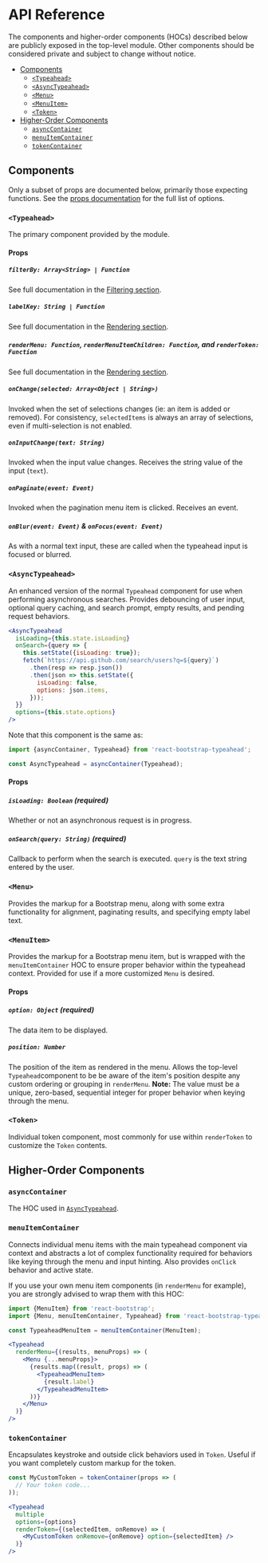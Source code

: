# API Reference
The components and higher-order components (HOCs) described below are publicly exposed in the top-level module. Other components should be considered private and subject to change without notice.

- [Components](#components)
  - [`<Typeahead>`](#typeahead)
  - [`<AsyncTypeahead>`](#asynctypeahead)
  - [`<Menu>`](#menu)
  - [`<MenuItem>`](#menuitem)
  - [`<Token>`](#token)
- [Higher-Order Components](#higher-order-components)
  - [`asyncContainer`](#asynccontainer)
  - [`menuItemContainer`](#menuitemcontainer)
  - [`tokenContainer`](#tokencontainer)

## Components
Only a subset of props are documented below, primarily those expecting functions. See the [props documentation](Props.md) for the full list of options.

### `<Typeahead>`
The primary component provided by the module.

#### Props

##### `filterBy: Array<String> | Function`
See full documentation in the [Filtering section](Filtering.md#filterby).

##### `labelKey: String | Function`
See full documentation in the [Rendering section](Rendering.md#labelkey).

##### `renderMenu: Function`, `renderMenuItemChildren: Function`, and `renderToken: Function`
See full documentation in the [Rendering section](Rendering.md#rendermenuresults-menuprops).

##### `onChange(selected: Array<Object | String>)`
Invoked when the set of selections changes (ie: an item is added or removed). For consistency, `selectedItems` is always an array of selections, even if multi-selection is not enabled.

##### `onInputChange(text: String)`
Invoked when the input value changes. Receives the string value of the input (`text`).

##### `onPaginate(event: Event)`
Invoked when the pagination menu item is clicked. Receives an event.

##### `onBlur(event: Event)` & `onFocus(event: Event)`
As with a normal text input, these are called when the typeahead input is focused or blurred.

### `<AsyncTypeahead>`
An enhanced version of the normal `Typeahead` component for use when performing asynchronous searches. Provides debouncing of user input, optional query caching, and search prompt, empty results, and pending request behaviors.

```jsx
<AsyncTypeahead
  isLoading={this.state.isLoading}
  onSearch={query => {
    this.setState({isLoading: true});
    fetch(`https://api.github.com/search/users?q=${query}`)
      .then(resp => resp.json())
      .then(json => this.setState({
        isLoading: false,
        options: json.items,
      }));
  }}
  options={this.state.options}
/>
```

Note that this component is the same as:
```jsx
import {asyncContainer, Typeahead} from 'react-bootstrap-typeahead';

const AsyncTypeahead = asyncContainer(Typeahead);
```

#### Props

##### `isLoading: Boolean` (required)
Whether or not an asynchronous request is in progress.

##### `onSearch(query: String)` (required)
Callback to perform when the search is executed. `query` is the text string entered by the user.

### `<Menu>`
Provides the markup for a Bootstrap menu, along with some extra functionality for alignment, paginating results, and specifying empty label text.

### `<MenuItem>`
Provides the markup for a Bootstrap menu item, but is wrapped with the `menuItemContainer` HOC to ensure proper behavior within the typeahead context. Provided for use if a more customized `Menu` is desired.

#### Props

##### `option: Object` (required)
The data item to be displayed.

##### `position: Number`
The position of the item as rendered in the menu. Allows the top-level `Typeahead`component to be be aware of the item's position despite any custom ordering or grouping in `renderMenu`. **Note:** The value must be a unique, zero-based, sequential integer for proper behavior when keying through the menu.

### `<Token>`
Individual token component, most commonly for use within `renderToken` to customize the `Token` contents.

## Higher-Order Components

### `asyncContainer`
The HOC used in [`AsyncTypeahead`](#asynctypeahead).

### `menuItemContainer`
Connects individual menu items with the main typeahead component via context and abstracts a lot of complex functionality required for behaviors like keying through the menu and input hinting. Also provides `onClick` behavior and active state.

If you use your own menu item components (in `renderMenu` for example), you are strongly advised to wrap them with this HOC:

```jsx
import {MenuItem} from 'react-bootstrap';
import {Menu, menuItemContainer, Typeahead} from 'react-bootstrap-typeahead';

const TypeaheadMenuItem = menuItemContainer(MenuItem);

<Typeahead
  renderMenu={(results, menuProps) => (
    <Menu {...menuProps}>
      {results.map((result, props) => (
        <TypeaheadMenuItem>
          {result.label}
        </TypeaheadMenuItem>
      ))}
    </Menu>
  )}
/>
```

### `tokenContainer`
Encapsulates keystroke and outside click behaviors used in `Token`. Useful if you want completely custom markup for the token.

```jsx
const MyCustomToken = tokenContainer(props => (
  // Your token code...
));

<Typeahead
  multiple
  options={options}
  renderToken={(selectedItem, onRemove) => (
    <MyCustomToken onRemove={onRemove} option={selectedItem} />
  )}
/>
```
